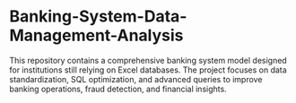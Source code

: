 # Banking-System-Data-Management-Analysis
This repository contains a comprehensive banking system model designed for institutions still relying on Excel databases. The project focuses on data standardization, SQL optimization, and advanced queries to improve banking operations, fraud detection, and financial insights.

